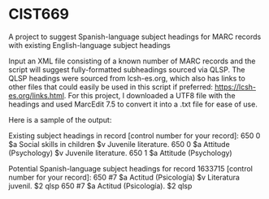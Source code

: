 # CIST669
A project to suggest Spanish-language subject headings for MARC records with existing English-language subject headings

Input an XML file consisting of a known number of MARC records and the script will suggest fully-formatted subheadings sourced via QLSP. The QLSP headings were sourced from lcsh-es.org, which also has links to other files that could easily be used in this script if preferred: https://lcsh-es.org/links.html. For this project, I downloaded a UTF8 file with the headings and used MarcEdit 7.5 to convert it into a .txt file for ease of use. 

Here is a sample of the output:

Existing subject headings in record [control number for your record]:
650   0 $a Social skills in children $v Juvenile literature. 
650   0 $a Attitude (Psychology) $v Juvenile literature. 
650   1 $a Attitude (Psychology) 

Potential Spanish-language subject headings for record 1633715 [control number for your record]:
650  #7 $a Actitud (Psicología) $v Literatura juvenil. $2 qlsp
650  #7 $a Actitud (Psicología). $2 qlsp

